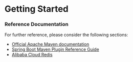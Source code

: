# Getting Started

### Reference Documentation
For further reference, please consider the following sections:

* [Official Apache Maven documentation](https://maven.apache.org/guides/index.html)
* [Spring Boot Maven Plugin Reference Guide](https://docs.spring.io/spring-boot/docs/2.3.4.RELEASE/maven-plugin/)
* [Alibaba Cloud Redis](https://github.com/alibaba/aliyun-spring-boot/tree/master/aliyun-spring-boot-samples/aliyun-redis-spring-boot-sample)

